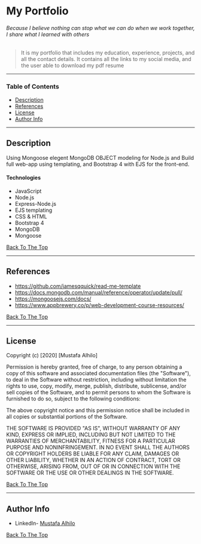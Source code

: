 # My Portfolio
###### Because I believe nothing can stop what we can do when we work together, I share what I learned with others

> It is my portfolio that includes my education, experience, projects, and all the contact details. It contains all the links to my social media, and the user able to download my pdf resume 

---

### Table of Contents

- [Description](#description)
- [References](#references)
- [License](#license)
- [Author Info](#author-info)

---

## Description
Using Mongoose elegent MongoDB OBJECT modeling for Node.js and Build full web-app using templating, and Bootstrap 4 with EJS for the front-end.

#### Technologies

- JavaScript
- Node.js
- Express-Node.js
- EJS templating 
- CSS & HTML
- Bootstrap 4
- MongoDB
- Mongoose


[Back To The Top](#-My-Portfolio)

---

## References
- https://github.com/jamesqquick/read-me-template
- https://docs.mongodb.com/manual/reference/operator/update/pull/
- https://mongoosejs.com/docs/
- https://www.appbrewery.co/p/web-development-course-resources/


[Back To The Top](#-My-Portfolio)

---

## License

Copyright (c) [2020] [Mustafa Alhilo]

Permission is hereby granted, free of charge, to any person obtaining a copy
of this software and associated documentation files (the "Software"), to deal
in the Software without restriction, including without limitation the rights
to use, copy, modify, merge, publish, distribute, sublicense, and/or sell
copies of the Software, and to permit persons to whom the Software is
furnished to do so, subject to the following conditions:

The above copyright notice and this permission notice shall be included in all
copies or substantial portions of the Software.

THE SOFTWARE IS PROVIDED "AS IS", WITHOUT WARRANTY OF ANY KIND, EXPRESS OR
IMPLIED, INCLUDING BUT NOT LIMITED TO THE WARRANTIES OF MERCHANTABILITY,
FITNESS FOR A PARTICULAR PURPOSE AND NONINFRINGEMENT. IN NO EVENT SHALL THE
AUTHORS OR COPYRIGHT HOLDERS BE LIABLE FOR ANY CLAIM, DAMAGES OR OTHER
LIABILITY, WHETHER IN AN ACTION OF CONTRACT, TORT OR OTHERWISE, ARISING FROM,
OUT OF OR IN CONNECTION WITH THE SOFTWARE OR THE USE OR OTHER DEALINGS IN THE
SOFTWARE.



[Back To The Top](#-My-Portfolio)

---

## Author Info

- LinkedIn- [Mustafa Alhilo](https://www.linkedin.com/in/mustafa-alhilo-08736214b/)

[Back To The Top](#-My-Portfolio)

